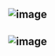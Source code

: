 ##   ![image](https://github.com/s1115161003/ec2024/assets/162564801/3af89d86-d083-4a6d-8d70-e995f62212e6)
##   ![image](https://github.com/s1115161003/ec2024/assets/162564801/3c1fa7b3-4638-4388-aafe-c4cce277c920)

